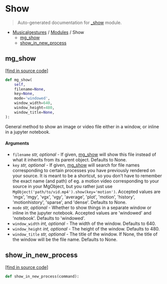 # Show

> Auto-generated documentation for [_show](https://github.com/fourMs/MGT-python/blob/master/musicalgestures/_show.py) module.

- [Musicalgestures](README.md#musicalgestures-index) / [Modules](MODULES.md#musicalgestures-modules) / Show
    - [mg_show](#mg_show)
    - [show_in_new_process](#show_in_new_process)

## mg_show

[[find in source code]](https://github.com/fourMs/MGT-python/blob/master/musicalgestures/_show.py#L16)

```python
def mg_show(
    self,
    filename=None,
    key=None,
    mode='windowed',
    window_width=640,
    window_height=480,
    window_title=None,
):
```

General method to show an image or video file either in a window, or inline in a jupyter notebook.

#### Arguments

- `filename` *str, optional* - If given, [mg_show](#mg_show) will show this file instead of what it inherits from its parent object. Defaults to None.
- `key` *str, optional* - If given, [mg_show](#mg_show) will search for file names corresponding to certain processes you have previously rendered on your source. It is meant to be a shortcut, so you don't have to remember the exact name (and path) of eg. a motion video corresponding to your source in your MgObject, but you rather just use `MgObject('path/to/vid.mp4').show(key='motion')`. Accepted values are 'mgx', 'mgy', 'vgx', 'vgy', 'average', 'plot', 'motion', 'history', 'motionhistory', 'sparse', and 'dense'. Defaults to None.
- `mode` *str, optional* - Whether to show things in a separate window or inline in the jupyter notebook. Accepted values are 'windowed' and 'notebook'. Defaults to 'windowed'.
- `window_width` *int, optional* - The width of the window. Defaults to 640.
- `window_height` *int, optional* - The height of the window. Defaults to 480.
- `window_title` *str, optional* - The title of the window. If None, the title of the window will be the file name. Defaults to None.

## show_in_new_process

[[find in source code]](https://github.com/fourMs/MGT-python/blob/master/musicalgestures/_show.py#L222)

```python
def show_in_new_process(command):
```
